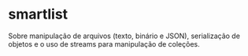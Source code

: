 # smartlist
Sobre manipulação de arquivos (texto, binário e JSON), serialização de objetos e o uso de streams para manipulação de coleções.
